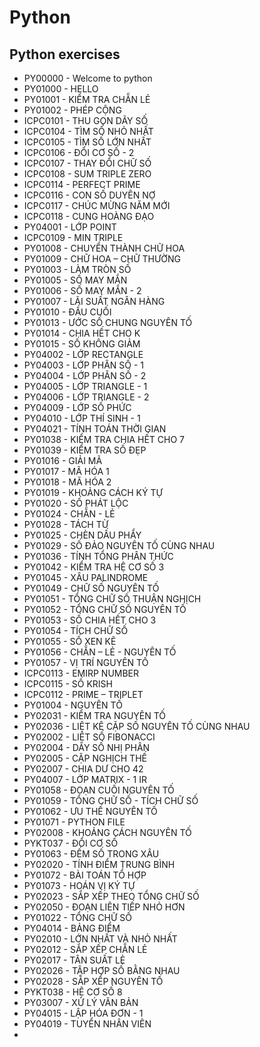 # Python
## Python exercises

- PY00000 - Welcome to python
- PY01000 - HELLO
- PY01001 - KIỂM TRA CHẴN LẺ
- PY01002 - PHÉP CỘNG
- ICPC0101 - THU GỌN DÃY SỐ
- ICPC0104 - TÌM SỐ NHỎ NHẤT
- ICPC0105 - TÌM SỐ LỚN NHẤT
- ICPC0106 - ĐỔI CƠ SỐ - 2
- ICPC0107 - THAY ĐỔI CHỮ SỐ
- ICPC0108 - SUM TRIPLE ZERO
- ICPC0114 - PERFECT PRIME
- ICPC0116 - CON SỐ DUYÊN NỢ
- ICPC0117 - CHÚC MỪNG NĂM MỚI
- ICPC0118 - CUNG HOÀNG ĐẠO
- PY04001 - LỚP POINT
- ICPC0109 - MIN TRIPLE
- PY01008 - CHUYỂN THÀNH CHỮ HOA
- PY01009 - CHỮ HOA – CHỮ THƯỜNG
- PY01003 - LÀM TRÒN SỐ
- PY01005 - SỐ MAY MẮN
- PY01006 - SỐ MAY MẮN - 2
- PY01007 - LÃI SUẤT NGÂN HÀNG
- PY01010 - ĐẦU CUỐI
- PY01013 - ƯỚC SỐ CHUNG NGUYÊN TỐ
- PY01014 - CHIA HẾT CHO K
- PY01015 - SỐ KHÔNG GIẢM
- PY04002 - LỚP RECTANGLE
- PY04003 - LỚP PHÂN SỐ - 1
- PY04004 - LỚP PHÂN SỐ - 2
- PY04005 - LỚP TRIANGLE - 1
- PY04006 - LỚP TRIANGLE - 2
- PY04009 - LỚP SỐ PHỨC
- PY04010 - LỚP THÍ SINH - 1
- PY04021 - TÍNH TOÁN THỜI GIAN
- PY01038 - KIỂM TRA CHIA HẾT CHO 7
- PY01039 - KIỂM TRA SỐ ĐẸP
- PY01016 - GIẢI MÃ
- PY01017 - MÃ HÓA 1
- PY01018 - MÃ HÓA 2
- PY01019 - KHOẢNG CÁCH KÝ TỰ
- PY01020 - SỐ PHÁT LỘC
- PY01024 - CHẴN - LẺ
- PY01028 - TÁCH TỪ
- PY01025 - CHÈN DẤU PHẨY
- PY01029 - SỐ ĐẢO NGUYÊN TỐ CÙNG NHAU
- PY01036 - TÍNH TỔNG PHÂN THỨC
- PY01042 - KIỂM TRA HỆ CƠ SỐ 3
- PY01045 - XÂU PALINDROME
- PY01049 - CHỮ SỐ NGUYÊN TỐ
- PY01051 - TỔNG CHỮ SỐ THUẬN NGHỊCH
- PY01052 - TỔNG CHỮ SỐ NGUYÊN TỐ
- PY01053 - SỐ CHIA HẾT CHO 3
- PY01054 - TÍCH CHỮ SỐ
- PY01055 - SỐ XEN KẼ
- PY01056 - CHẴN – LẺ - NGUYÊN TỐ
- PY01057 - VỊ TRÍ NGUYÊN TỐ
- ICPC0113 - EMIRP NUMBER
- ICPC0115 - SỐ KRISH
- ICPC0112 - PRIME – TRIPLET
- PY01004 - NGUYÊN TỐ
- PY02031 - KIỂM TRA NGUYÊN TỐ
- PY02036 - LIỆT KÊ CẶP SỐ NGUYÊN TỐ CÙNG NHAU
- PY02002 - LIỆT SỐ FIBONACCI
- PY02004 - DÃY SỐ NHỊ PHÂN
- PY02005 - CẶP NGHỊCH THẾ
- PY02007 - CHIA DƯ CHO 42
- PY04007 - LỚP MATRIX - 1 IR
- PY01058 - ĐOẠN CUỐI NGUYÊN TỐ
- PY01059 - TỔNG CHỮ SỐ - TÍCH CHỮ SỐ
- PY01062 - ƯU THẾ NGUYÊN TỐ
- PY01071 - PYTHON FILE
- PY02008 - KHOẢNG CÁCH NGUYÊN TỐ
- PYKT037 - ĐỔI CƠ SỐ
- PY01063 - ĐẾM SỐ TRONG XÂU
- PY02020 - TÍNH ĐIỂM TRUNG BÌNH
- PY01072 - BÀI TOÁN TỔ HỢP
- PY01073 - HOÁN VỊ KÝ TỰ
- PY02023 - SẮP XẾP THEO TỔNG CHỮ SỐ
- PY02050 - ĐOẠN LIÊN TIẾP NHỎ HƠN
- PY01022 - TỔNG CHỮ SỐ
- PY04014 - BẢNG ĐIỂM
- PY02010 - LỚN NHẤT VÀ NHỎ NHẤT
- PY02012 - SẮP XẾP CHẴN LẺ
- PY02017 - TÂN SUẤT LẺ
- PY02026 - TẬP HỢP SỐ BẰNG NHAU
- PY02028 - SẮP XẾP NGUYÊN TỐ
- PYKT038 - HỆ CƠ SỐ 8
- PY03007 - XỬ LÝ VĂN BẢN
- PY04015 - LẬP HÓA ĐƠN - 1
- PY04019 - TUYỂN NHÂN VIÊN
- 